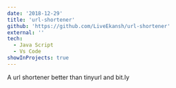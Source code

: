```yaml
---
date: '2018-12-29'
title: 'url-shortener'
github: 'https://github.com/LiveEkansh/url-shortener'
external: ''
tech:
  - Java Script
  - Vs Code
showInProjects: true
---
```


A url shortener better than tinyurl and bit.ly
